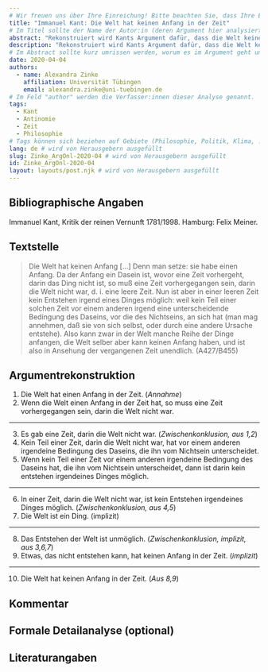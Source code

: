 ```yaml
---
# Wir freuen uns über Ihre Einreichung! Bitte beachten Sie, dass Ihre Einreichung nicht-anonym begutachtet wird und dass sich das Herausgeberteam vorenthält, Einreichungen zurückzuweisen. Mit der Einreichung stimmen Sie der Publikation davon inkl. Ihres Namens und der Email-Adresse auf der Webseite http://www.argumentation.online unter der Creative Commons Lizenz (CC BY-NC, https://creativecommons.org/licenses/by-nc/4.0/) zu.
title: "Immanuel Kant: Die Welt hat keinen Anfang in der Zeit"
# Im Titel sollte der Name der Autor:in (deren Argument hier analysiert wird) und ein Inhaltshinweis stehen, z.B. "René Descartes: Das Traumargument" oder "Platon: Das Euthyphron-Dilemma".
abstract: "Rekonstruiert wird Kants Argument dafür, dass die Welt keinen Anfang in der Zeit hat. Zusammen mit Kants Argument dafür, dass die Welt einen Anfang in der Zeit hat, bildet es die erste Antinomie der reinen Vernunft."
description: "Rekonstruiert wird Kants Argument dafür, dass die Welt keinen Anfang in der Zeit hat. Zusammen mit Kants Argument dafür, dass die Welt einen Anfang in der Zeit hat, bildet es die erste Antinomie der reinen Vernunft."
# Im Abstract sollte kurz umrissen werden, worum es im Argument geht und ggf. welche Besonderheiten die vorgetragene Rekonstruktion aufweist (etwa: Analogieargument). Umfang: 100-200 Wörter.
date: 2020-04-04
authors:
  - name: Alexandra Zinke
    affiliation: Universität Tübingen
    email: alexandra.zinke@uni-tuebingen.de
# Im Feld "author" werden die Verfasser:innen dieser Analyse genannt.
tags:
  - Kant
  - Antinomie
  - Zeit
  - Philosophie
# Tags können sich beziehen auf Gebiete (Philosophie, Politik, Klima, ...), Schulstufe (Sek I, Sek II, Uni), Sprache des Originaltextes (Griechisch, Latein, Englisch, Französisch, Deutsch, Spanisch, Italienisch), eingesetzte Rekonstruktionstechniken (informell, formal, Aussagenlogik, Prädikatenlogik, Modallogik, Höherstufige/andere Logik), Autor:in der Originaltexte
lang: de # wird von Herausgebern ausgefüllt
slug: Zinke_ArgOnl-2020-04 # wird von Herausgebern ausgefüllt
id: Zinke_ArgOnl-2020-04
layout: layouts/post.njk # wird von Herausgebern ausgefüllt
---
```


## Bibliographische Angaben

<!--Bibliographische Angaben zur analysierten Textstelle, falls möglich mit Weblinks-->

Immanuel Kant, Kritik der reinen Vernunft 1781/1998. Hamburg: Felix Meiner.

## Textstelle

<!--Die Textstelle in der Originalsprache und/oder in deutscher Übersetzung. Bitte beachten Sie die Urheberrechte. Tipp: Wenn Sie eine lange, urherebrechtlich geschützte Textstelle zitieren, so können Sie die Sätze nummerieren -- "[1] ... [2] ... [3] ..." -- und im Folgenden auf die einzelnen Sätze explizit verweisen, sodass deutlich wird, dass das Zitat als Beleg der hier vorgestellten Rekonstruktion dient und die Nutzung des urheberrechtlich geschützten Textes in ihrem Umfang durch den besonderen Zweck gerechtfertigt ist.-->

> Die Welt hat keinen Anfang […] Denn man setze: sie habe einen Anfang. Da der Anfang ein Dasein ist, wovor eine Zeit vorhergeht, darin das Ding nicht ist, so muß eine Zeit vorhergegangen sein, darin die Welt nicht war, d. i. eine leere Zeit. Nun ist aber in einer leeren Zeit kein Entstehen irgend eines Dinges möglich: weil kein Teil einer solchen Zeit vor einem anderen irgend eine unterscheidende Bedingung des Daseins, vor die des Nichtseins, an sich hat (man mag annehmen, daß sie von sich selbst, oder durch eine andere Ursache entstehe). Also kann zwar in der Welt manche Reihe der Dinge anfangen, die Welt selber aber kann keinen Anfang haben, und ist also in Ansehung der vergangenen Zeit unendlich. (A427/B455)

## Argumentrekonstruktion

<!--Das Argument wird natürlichsprachlich und in Standardform rekonstruiert. Mehrere alternative Rekonstruktionen des Arguments sind zulässig, sofern diese aufeinander bezogen sind.-->

1. Die Welt hat einen Anfang in der Zeit. (_Annahme_)
2. Wenn die Welt einen Anfang in der Zeit hat, so muss eine Zeit vorhergegangen sein, darin die Welt nicht war.

---

3. Es gab eine Zeit, darin die Welt nicht war. (_Zwischenkonklusion, aus 1,2_)
4. Kein Teil einer Zeit, darin die Welt nicht war, hat vor einem anderen irgendeine Bedingung des Daseins, die ihn vom Nichtsein unterscheidet.
5. Wenn kein Teil einer Zeit vor einem anderen irgendeine Bedingung des Daseins hat, die ihn vom Nichtsein unterscheidet, dann ist darin kein entstehen irgendeines Dinges möglich.

---

6. In einer Zeit, darin die Welt nicht war, ist kein Entstehen irgendeines Dinges möglich. (_Zwischenkonklusion, aus 4,5_)
7. Die Welt ist ein Ding. (implizit)

---

8. Das Entstehen der Welt ist unmöglich. (_Zwischenkonklusion, implizit, aus 3,6,7_)
9. Etwas, das nicht entstehen kann, hat keinen Anfang in der Zeit. (_implizit_)

---

10. Die Welt hat keinen Anfang in der Zeit. (_Aus 8,9_)

## Kommentar

<!--In den Kommentar zur Argumentrekonstruktion gehört zum Beispiel die Einbettung des Arguments in ein Thema oder einen philosophiehistorischen Kontext oder der Hinweis auf problematische Annahmen im Argument, aber keine von der Rekonstruktion losgelöste Beurteilung oder Stellungnahme.-->

## Formale Detailanalyse (optional)

<!--Das Argument oder einzelne (etwa besonders undurchsichtige) Teilschritte können hier formalisiert dargestellt werden.-->

## Literaturangaben

<!--Die für die Rekonstruktion verwendete Literatur kann hier angegeben werden.-->

